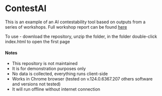 # ContestAI 

This is an example of an AI contestability tool based on outputs from a series of workshops. Full workshop report can be found [here](url)

To use - download the repository, unzip the folder, in the folder double-click index.html to open the first page

#### Notes
- This repository is not maintained
- It is for demonstration purposes only
- No data is collected, everything runs client-side
- Works in Chrome browser (tested on v.124.0.6367.207 others software and versions not tested)
- It will run offline without internet connection

